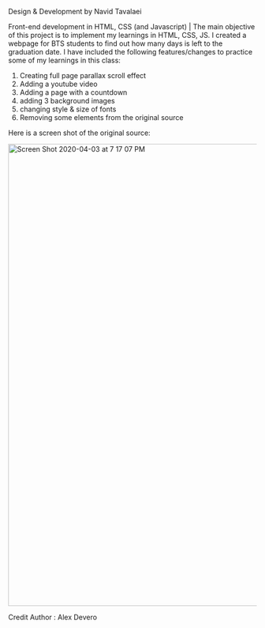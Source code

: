 Design & Development by Navid Tavalaei

Front-end development in HTML, CSS (and Javascript) |
The main objective of this project is to implement my learnings in HTML, CSS, JS.
I created a webpage for BTS students to find out how many days is left to the graduation date.
I have included the following features/changes to practice some of my learnings in this class:

1) Creating full page parallax scroll effect
2) Adding a youtube video
3) Adding a page with a countdown
4) adding 3 background images
5) changing style & size of fonts
6) Removing some elements from the original source

Here is a screen shot of the original source:

<img width="936" alt="Screen Shot 2020-04-03 at 7 17 07 PM" src="https://user-images.githubusercontent.com/61697268/78388139-cbc48700-75e0-11ea-967e-a50cf93acd71.png">

Credit
Author : Alex Devero

